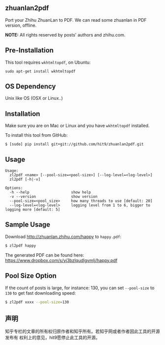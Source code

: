 zhuanlan2pdf
------------

Port your Zhihu ZhuanLan to PDF. We can read some zhuanlan in PDF version,
offline.

**NOTE:** All rights reserved by posts' authors and zhihu.com.

Pre-Installation
----------------

This tool requires `wkhtmltopdf`, on Ubuntu:

    sudo apt-get install wkhtmltopdf

OS Dependency
-------------

Unix like OS (OSX or Linux..)

Installation
-------------

Make sure you are on Mac or Linux and you have `wkhtmltopdf` installed.

To install this tool from GitHub:

    $ [sudo] pip install git+git://github.com/hit9/zhuanlan2pdf.git

Usage
-----

```
Usage:
  zl2pdf <name> [--pool-size=<pool-size>] [--log-level=<log-level>]
  zl2pdf [-h|-v]

Options:
  -h --help                   show help
  -v --version                show version
  --pool-size=<pool_size>     how many threads to use [default: 20]
  --log-level=<log-level>     logging level from 1 to 6, bigger to logging more [default: 5]
```

Sample Usage
-------------

Download http://zhuanlan.zhihu.com/happy to `happy.pdf`:

```bash
$ zl2pdf happy
```

The generated PDF can be found here: https://www.dropbox.com/s/yj3bzlqudlgvmlj/happy.pdf

Pool Size Option
----------------

If the count of posts is large, for instance: 130, you can set `--pool-size` to
`130` to get fast downloading speed:

```bash
$ zl2pdf xxxx --pool-size=130
```

声明
----

知乎专栏的文章的所有权归原作者和知乎所有。若知乎网或者作者因此工具的开源发布有
权利上的意见，hit9愿停止此工具的开源。
